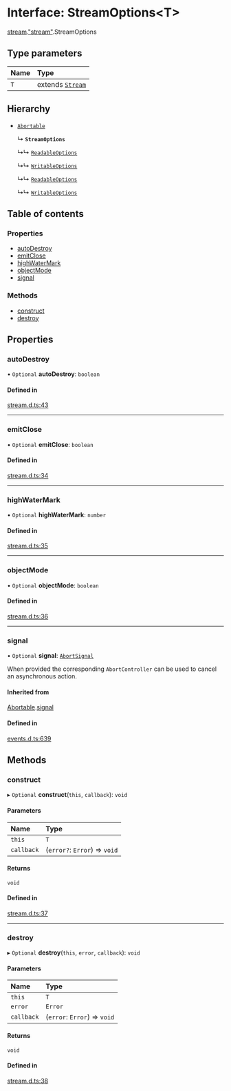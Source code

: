 # Interface: StreamOptions<T\>

[stream](../modules/stream.md).["stream"](../modules/stream._stream_.md).StreamOptions

## Type parameters

| Name | Type |
| :------ | :------ |
| `T` | extends [`Stream`](../classes/stream._stream_.Stream.md) |

## Hierarchy

- [`Abortable`](events._events_.EventEmitter.Abortable.md)

  ↳ **`StreamOptions`**

  ↳↳ [`ReadableOptions`](stream._stream_.ReadableOptions.md)

  ↳↳ [`WritableOptions`](stream._stream_.WritableOptions.md)

  ↳↳ [`ReadableOptions`](stream._node_stream_.ReadableOptions.md)

  ↳↳ [`WritableOptions`](stream._node_stream_.WritableOptions.md)

## Table of contents

### Properties

- [autoDestroy](stream._stream_.StreamOptions.md#autodestroy)
- [emitClose](stream._stream_.StreamOptions.md#emitclose)
- [highWaterMark](stream._stream_.StreamOptions.md#highwatermark)
- [objectMode](stream._stream_.StreamOptions.md#objectmode)
- [signal](stream._stream_.StreamOptions.md#signal)

### Methods

- [construct](stream._stream_.StreamOptions.md#construct)
- [destroy](stream._stream_.StreamOptions.md#destroy)

## Properties

### autoDestroy

• `Optional` **autoDestroy**: `boolean`

#### Defined in

[stream.d.ts:43](https://github.com/goodcodedev/bun-types/blob/8bd1b3a/stream.d.ts#L43)

___

### emitClose

• `Optional` **emitClose**: `boolean`

#### Defined in

[stream.d.ts:34](https://github.com/goodcodedev/bun-types/blob/8bd1b3a/stream.d.ts#L34)

___

### highWaterMark

• `Optional` **highWaterMark**: `number`

#### Defined in

[stream.d.ts:35](https://github.com/goodcodedev/bun-types/blob/8bd1b3a/stream.d.ts#L35)

___

### objectMode

• `Optional` **objectMode**: `boolean`

#### Defined in

[stream.d.ts:36](https://github.com/goodcodedev/bun-types/blob/8bd1b3a/stream.d.ts#L36)

___

### signal

• `Optional` **signal**: [`AbortSignal`](../modules/globals.md#abortsignal)

When provided the corresponding `AbortController` can be used to cancel an asynchronous action.

#### Inherited from

[Abortable](events._events_.EventEmitter.Abortable.md).[signal](events._events_.EventEmitter.Abortable.md#signal)

#### Defined in

[events.d.ts:639](https://github.com/goodcodedev/bun-types/blob/8bd1b3a/events.d.ts#L639)

## Methods

### construct

▸ `Optional` **construct**(`this`, `callback`): `void`

#### Parameters

| Name | Type |
| :------ | :------ |
| `this` | `T` |
| `callback` | (`error?`: `Error`) => `void` |

#### Returns

`void`

#### Defined in

[stream.d.ts:37](https://github.com/goodcodedev/bun-types/blob/8bd1b3a/stream.d.ts#L37)

___

### destroy

▸ `Optional` **destroy**(`this`, `error`, `callback`): `void`

#### Parameters

| Name | Type |
| :------ | :------ |
| `this` | `T` |
| `error` | `Error` |
| `callback` | (`error`: `Error`) => `void` |

#### Returns

`void`

#### Defined in

[stream.d.ts:38](https://github.com/goodcodedev/bun-types/blob/8bd1b3a/stream.d.ts#L38)
